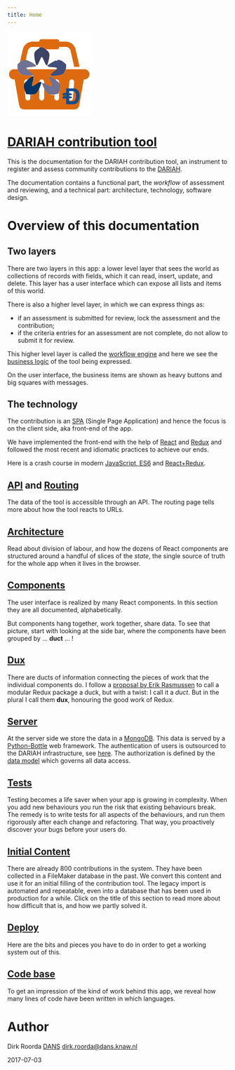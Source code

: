 ```yaml
---
title: Home
---
```


![logo](images/inkind_logo.png)

# [DARIAH contribution tool](https://dariah-beta.dans.knaw.nl)

This is the documentation for the
DARIAH contribution tool, an instrument to register and assess
community contributions to the [DARIAH](http://www.dariah.eu).

The documentation contains a functional part, the *workflow* of assessment and reviewing,
and a technical part: architecture, technology, software design.

# Overview of this documentation

## Two layers
There are two layers in this app: a lower level layer that sees the world as
collections of records with fields, which it can read, insert, update, and delete.
This layer has a user interface which can expose all lists and items of this world.

There is also a higher level layer, in which we can express things as:

* if an assessment is submitted for review, lock the assessment and the contribution;
* if the criteria entries for an assessment are not complete, do not allow to submit it for review.

This higher level layer is called the [workflow engine](Workflow)
and here we see the [business logic](Business) of the tool being expressed.

On the user interface, the business items are shown as heavy buttons and big
squares with messages. 

## The technology
The contribution is an [SPA](https://en.wikipedia.org/wiki/Single-page_application)
(Single Page Application) and hence the focus is on the client side, aka front-end of the app.

We have implemented the front-end with the help of
[React]({{site.reactDocs}}) and [Redux](http://redux.js.org)
and followed the most recent and idiomatic practices to achieve our ends.

Here is a crash course in modern [JavaScript, ES6](ES6) and [React+Redux](React).

## [API](API) and [Routing](Routing)
The data of the tool is accessible through an API.
The routing page tells more about how the tool reacts to URLs.

## [Architecture](Architecture)
Read about division of labour, 
and how the dozens of React components are structured around a handful of slices of the *state*,
the single source of truth for the whole app when it lives in the browser.

## [Components](Components)
The user interface is realized by many React components.
In this section they are all documented, alphabetically.

But components hang together, work together, share data.
To see that picture, start with looking at the side bar, where the components have been grouped by 
... **duct** ... !

## [Dux](Dux)
There are ducts of information connecting the pieces of work that the individual components do.
I follow a [proposal by Erik Rasmussen](https://github.com/erikras/ducks-modular-redux)
to call a modular Redux package a duck, but with a twist: I call it a *duct*.
But in the plural I call them **dux**,
honouring the good work of Redux.

## [Server](server)
At the server side we store the data in a [MongoDB](https://docs.mongodb.com).
This data is served by a [Python-Bottle](http://bottlepy.org/docs/dev/) web framework.
The authentication of users is outsourced to the DARIAH infrastructure, see
[here](Dux#me). The authorization is defined by the [data model](Model)
which governs all data access.

## [Tests](Tests)
Testing becomes a life saver when your app is growing in complexity.
When you add new behaviours you run the risk that existing behaviours break.
The remedy is to write tests for all aspects of the behaviours, and run them rigorously
after each change and refactoring.
That way, you proactively discover your bugs before your users do.

## [Initial Content](Content)
There are already 800 contributions in the system. 
They have been collected in a FileMaker database in the past.
We convert this content and use it for an initial filling of the contribution tool.
The legacy import is automated and repeatable, even into a database
that has been used in production for a while.
Click on the title of this section to read more about how difficult that is, and how we
partly solved it.

## [Deploy](Deploy)
Here are the bits and pieces you have to do in order to get a working system out of this.

## [Code base](Codebase)
To get an impression of the kind of work behind this app, we 
reveal how many lines of code have been written in which languages.

# Author

Dirk Roorda
[DANS](https://www.dans.knaw.nl)
[dirk.roorda@dans.knaw.nl](mailto:dirk.roorda@dans.knaw.nl)

2017-07-03
